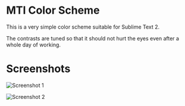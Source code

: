 # MTI Color Scheme

This is a very simple color scheme suitable for Sublime Text 2.

The contrasts are tuned so that it should not hurt the eyes even after 
a whole day of working.

# Screenshots

![Screenshot 1]()

![Screenshot 2]()

